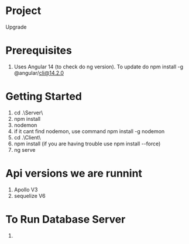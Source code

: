 # Project 
Upgrade

# Prerequisites
1. Uses Angular 14 (to check do ng version). To update do npm install -g @angular/cli@14.2.0

# Getting Started
1. cd .\Server\
2. npm install
3. nodemon
4. if it cant find nodemon, use command npm install -g nodemon
4. cd .\Client\
5. npm install (if you are having trouble use npm install --force)
6. ng serve

# Api versions we are runnint
1. Apollo V3
2. sequelize V6

# To Run Database Server
1. 
